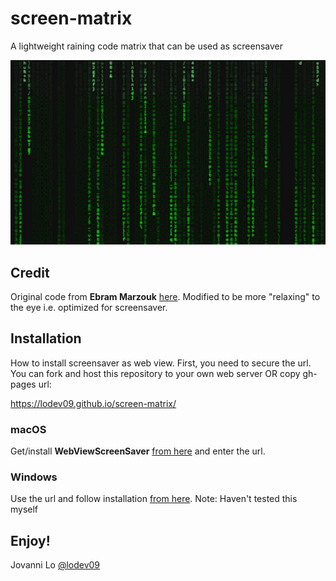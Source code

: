 # screen-matrix
A lightweight raining code matrix that can be used as screensaver

<img src="demo.jpg" width="600">

## Credit
Original code from **Ebram Marzouk** [here](https://codepen.io/P3R0/pen/MwgoKv). Modified to be more "relaxing" to the eye i.e. optimized for screensaver.

## Installation
How to install screensaver as web view. First, you need to secure the url. You can fork and host this repository to your own web server OR copy gh-pages url:

https://lodev09.github.io/screen-matrix/

### macOS
Get/install **WebViewScreenSaver** [from here](https://github.com/liquidx/webviewscreensaver) and enter the url.

### Windows
Use the url and follow installation [from here](https://github.com/cwc/web-page-screensaver).
Note: Haven't tested this myself

## Enjoy!
Jovanni Lo [@lodev09](https://twitter.com/lodev09)
